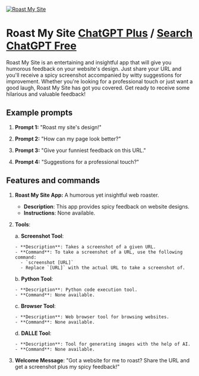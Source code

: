 
[![Roast My Site](https://files.oaiusercontent.com/file-DSmQg3M2cElhyxeYvvDaV6yg?se=2123-10-20T15%3A39%3A55Z&sp=r&sv=2021-08-06&sr=b&rscc=max-age%3D31536000%2C%20immutable&rscd=attachment%3B%20filename%3Dced1d3e6-f98f-4116-81cc-a6062caa5246.png&sig=RTKlM9084pobCziqZUAFhW/erUKM2zXd2/qfXjVYIHc%3D)](https://chat.openai.com/g/g-tFIQNvfZE-roast-my-site)

# Roast My Site [ChatGPT Plus](https://chat.openai.com/g/g-tFIQNvfZE-roast-my-site) / [Search ChatGPT Free](https://gptcall.net/index.html#/?search=Roast%20My%20Site)

Roast My Site is an entertaining and insightful app that will give you humorous feedback on your website's design. Just share your URL and you'll receive a spicy screenshot accompanied by witty suggestions for improvement. Whether you're looking for a professional touch or just want a good laugh, Roast My Site has got you covered. Get ready to receive some hilarious and valuable feedback!

## Example prompts

1. **Prompt 1:** "Roast my site's design!"

2. **Prompt 2:** "How can my page look better?"

3. **Prompt 3:** "Give your funniest feedback on this URL."

4. **Prompt 4:** "Suggestions for a professional touch?"

## Features and commands

1. **Roast My Site App:** A humorous yet insightful web roaster.
  
   - **Description**: This app provides spicy feedback on website designs.
   - **Instructions**: None available.

2. **Tools**:

    a. **Screenshot Tool**:
    
       - **Description**: Takes a screenshot of a given URL.
       - **Command**: To take a screenshot of a URL, use the following command:
         - `screenshot [URL]`
         - Replace `[URL]` with the actual URL to take a screenshot of.
    
    b. **Python Tool**:
    
       - **Description**: Python code execution tool.
       - **Command**: None available.
    
    c. **Browser Tool**:
    
       - **Description**: Web browser tool for browsing websites.
       - **Command**: None available.
    
    d. **DALLE Tool**:
    
       - **Description**: Tool for generating images with the help of AI.
       - **Command**: None available.

3. **Welcome Message**: "Got a website for me to roast? Share the URL and get a screenshot plus my spicy feedback!"


